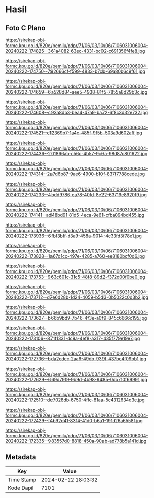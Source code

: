 # Hasil

## Foto C Plano

https://sirekap-obj-formc.kpu.go.id/820e/pemilu/pdpr/71/06/03/10/06/7106031006004-20240222-174825--361a4082-63ec-4331-bc02-c691356f4fe8.jpg

https://sirekap-obj-formc.kpu.go.id/820e/pemilu/pdpr/71/06/03/10/06/7106031006004-20240222-174750--792666cf-f599-4833-b7cb-69a80b6c9f61.jpg

https://sirekap-obj-formc.kpu.go.id/820e/pemilu/pdpr/71/06/03/10/06/7106031006004-20240222-174659--6a528d84-aee5-4938-81f5-7855a8d29b3c.jpg

https://sirekap-obj-formc.kpu.go.id/820e/pemilu/pdpr/71/06/03/10/06/7106031006004-20240222-174608--c93a8db3-bea4-47a9-ba72-6f8c3d32e732.jpg

https://sirekap-obj-formc.kpu.go.id/820e/pemilu/pdpr/71/06/03/10/06/7106031006004-20240222-174521--e12369b7-1a4c-485f-9f5b-503a9d602aff.jpg

https://sirekap-obj-formc.kpu.go.id/820e/pemilu/pdpr/71/06/03/10/06/7106031006004-20240222-174436--201866ab-c56c-4b57-9c6a-98d87c801622.jpg

https://sirekap-obj-formc.kpu.go.id/820e/pemilu/pdpr/71/06/03/10/06/7106031006004-20240222-174314--2a7d6b87-9ae6-4900-b10f-837f7788cede.jpg

https://sirekap-obj-formc.kpu.go.id/820e/pemilu/pdpr/71/06/03/10/06/7106031006004-20240222-174233--4bdd9786-ea78-40fd-8e22-63719e8920f9.jpg

https://sirekap-obj-formc.kpu.go.id/820e/pemilu/pdpr/71/06/03/10/06/7106031006004-20240222-174141--ad48bd91-81d5-4eca-9e61-cfba094bd455.jpg

https://sirekap-obj-formc.kpu.go.id/820e/pemilu/pdpr/71/06/03/10/06/7106031006004-20240222-173936--6fbf3bff-d3a9-458a-9014-4c33fd3f78e1.jpg

https://sirekap-obj-formc.kpu.go.id/820e/pemilu/pdpr/71/06/03/10/06/7106031006004-20240222-173828--1a67d1cc-497e-4285-a760-ee8180bcf0d6.jpg

https://sirekap-obj-formc.kpu.go.id/820e/pemilu/pdpr/71/06/03/10/06/7106031006004-20240222-173753--963c601c-31c5-48f8-89d2-f372d00f0be0.jpg

https://sirekap-obj-formc.kpu.go.id/820e/pemilu/pdpr/71/06/03/10/06/7106031006004-20240222-173712--d7e6d28b-1d24-4059-b5d3-0b5022c0d3b2.jpg

https://sirekap-obj-formc.kpu.go.id/820e/pemilu/pdpr/71/06/03/10/06/7106031006004-20240222-173627--b66b9bd9-7b46-4f3e-a0f9-845c6666c195.jpg

https://sirekap-obj-formc.kpu.go.id/820e/pemilu/pdpr/71/06/03/10/06/7106031006004-20240222-173106--871f1331-dc9a-4ef8-a317-435f779e19e7.jpg

https://sirekap-obj-formc.kpu.go.id/820e/pemilu/pdpr/71/06/03/10/06/7106031006004-20240222-172736--bda2cdec-2aa6-49db-939f-437bc4f09bb1.jpg

https://sirekap-obj-formc.kpu.go.id/820e/pemilu/pdpr/71/06/03/10/06/7106031006004-20240222-172629--669d79f9-9b9d-4b98-9485-0db710f69991.jpg

https://sirekap-obj-formc.kpu.go.id/820e/pemilu/pdpr/71/06/03/10/06/7106031006004-20240222-172510--de7028db-6750-4ffc-81aa-5c4312634d3e.jpg

https://sirekap-obj-formc.kpu.go.id/820e/pemilu/pdpr/71/06/03/10/06/7106031006004-20240222-172429--f4b92d41-8314-41d0-b6a1-191d26a6558f.jpg

https://sirekap-obj-formc.kpu.go.id/820e/pemilu/pdpr/71/06/03/10/06/7106031006004-20240222-172335--983557d0-8818-450a-90ab-ad778b5a141d.jpg


## Metadata

| Key        | Value               |
| ---------- | ------------------- |
| Time Stamp | 2024-02-22 18:03:32 |
| Kode Dapil | 7101                |



